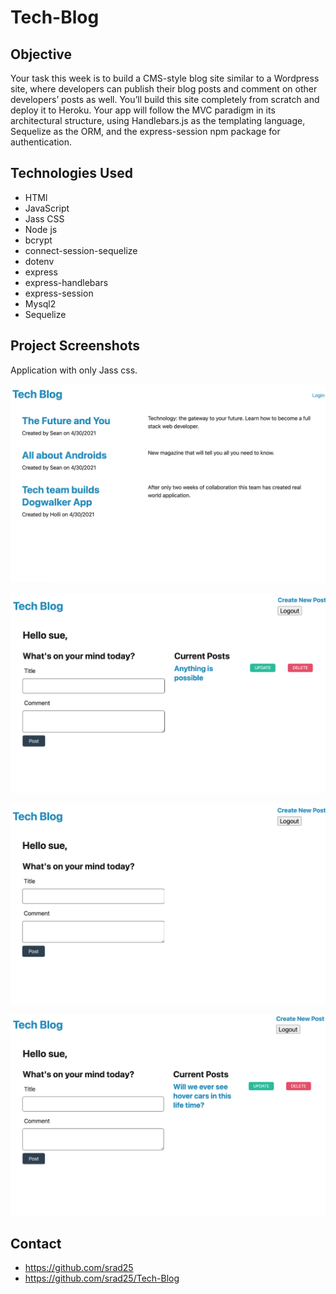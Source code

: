 # Tech-Blog
## Objective
Your task this week is to build a CMS-style blog site similar to a Wordpress site, where developers can publish their blog posts and comment on other developers’ posts as well. You’ll build this site completely from scratch and deploy it to Heroku. Your app will follow the MVC paradigm in its architectural structure, using Handlebars.js as the templating language, Sequelize as the ORM, and the express-session npm package for authentication.

## Technologies Used
* HTMl
* JavaScript
* Jass CSS
* Node js
* bcrypt
* connect-session-sequelize
* dotenv
* express
* express-handlebars
* express-session
* Mysql2
* Sequelize

## Project Screenshots 

Application with only Jass css.

![Screenhot](./public/assets/techblog3.png ".")


![Screenhot](./public/assets/techblog0.png ".")


![Screenhot](./public/assets/techblog1.png ".")


![Screenhot](./public/assets/techblog.png ".")

## Contact
* https://github.com/srad25
* https://github.com/srad25/Tech-Blog